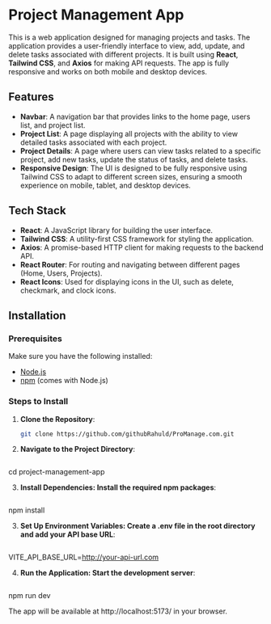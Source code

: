 # Project Management App

This is a web application designed for managing projects and tasks. The application provides a user-friendly interface to view, add, update, and delete tasks associated with different projects. It is built using **React**, **Tailwind CSS**, and **Axios** for making API requests. The app is fully responsive and works on both mobile and desktop devices.

## Features

- **Navbar**: A navigation bar that provides links to the home page, users list, and project list.
- **Project List**: A page displaying all projects with the ability to view detailed tasks associated with each project.
- **Project Details**: A page where users can view tasks related to a specific project, add new tasks, update the status of tasks, and delete tasks.
- **Responsive Design**: The UI is designed to be fully responsive using Tailwind CSS to adapt to different screen sizes, ensuring a smooth experience on mobile, tablet, and desktop devices.

## Tech Stack

- **React**: A JavaScript library for building the user interface.
- **Tailwind CSS**: A utility-first CSS framework for styling the application.
- **Axios**: A promise-based HTTP client for making requests to the backend API.
- **React Router**: For routing and navigating between different pages (Home, Users, Projects).
- **React Icons**: Used for displaying icons in the UI, such as delete, checkmark, and clock icons.

## Installation

### Prerequisites

Make sure you have the following installed:
- [Node.js](https://nodejs.org/)
- [npm](https://npmjs.com/) (comes with Node.js)

### Steps to Install

1. **Clone the Repository**:
   ```bash
   git clone https://github.com/githubRahuld/ProManage.com.git

2. **Navigate to the Project Directory**:
   ```bash
  cd project-management-app


3. **Install Dependencies: Install the required npm packages**:
   ```bash
  npm install

3. **Set Up Environment Variables: Create a .env file in the root directory and add your API base URL**:
   ```bash
  VITE_API_BASE_URL=http://your-api-url.com

4. **Run the Application: Start the development server**:
   ```bash
  npm run dev

  The app will be available at http://localhost:5173/ in your browser.
